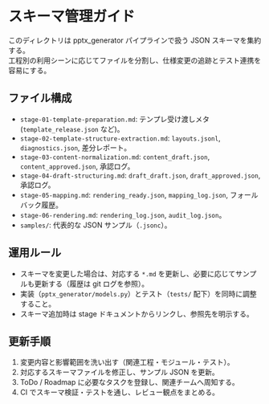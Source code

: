 # スキーマ管理ガイド

このディレクトリは pptx_generator パイプラインで扱う JSON スキーマを集約する。  
工程別の利用シーンに応じてファイルを分割し、仕様変更の追跡とテスト連携を容易にする。

## ファイル構成
- `stage-01-template-preparation.md`: テンプレ受け渡しメタ (`template_release.json` など)。
- `stage-02-template-structure-extraction.md`: `layouts.jsonl`, `diagnostics.json`, 差分レポート。
- `stage-03-content-normalization.md`: `content_draft.json`, `content_approved.json`, 承認ログ。
- `stage-04-draft-structuring.md`: `draft_draft.json`, `draft_approved.json`, 承認ログ。
- `stage-05-mapping.md`: `rendering_ready.json`, `mapping_log.json`, フォールバック履歴。
- `stage-06-rendering.md`: `rendering_log.json`, `audit_log.json`。
- `samples/`: 代表的な JSON サンプル（`.jsonc`）。

## 運用ルール
- スキーマを変更した場合は、対応する `*.md` を更新し、必要に応じてサンプルも更新する（履歴は git ログを参照）。
- 実装（`pptx_generator/models.py`）とテスト（`tests/` 配下）を同時に調整すること。
- スキーマ追加時は stage ドキュメントからリンクし、参照先を明示する。

## 更新手順
1. 変更内容と影響範囲を洗い出す（関連工程・モジュール・テスト）。
2. 対応するスキーマファイルを修正し、サンプル JSON を更新。
3. ToDo / Roadmap に必要なタスクを登録し、関連チームへ周知する。
4. CI でスキーマ検証・テストを通し、レビュー観点をまとめる。

